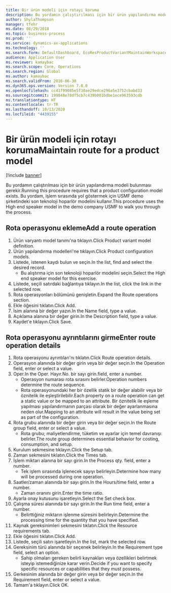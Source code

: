 ```yaml
---
title: Bir ürün modeli için rotayı koruma
description: Bu yordamın çalıştırılması için bir ürün yapılandırma modeli bulunması gerekir.
author: ShylaThompson
manager: tfehr
ms.date: 08/29/2018
ms.topic: business-process
ms.prod: ''
ms.service: dynamics-ax-applications
ms.technology: ''
ms.search.form: DefaultDashboard, EcoResProductVariantMaintainWorkspace, PCProductConfigurationModelListPage, PCProductConfigurationModelDetails, PCRouteOperationDetails, WrkCtrCapabilityLookUp
audience: Application User
ms.reviewer: kamaybac
ms.search.scope: Core, Operations
ms.search.region: Global
ms.author: kamaybac
ms.search.validFrom: 2016-06-30
ms.dyn365.ops.version: Version 7.0.0
ms.openlocfilehash: cc41f99085e5f30ae29edce296a5e3752cbabd33
ms.sourcegitcommit: 199848e78df5cb7c439b001bdbe1ece963593cdb
ms.translationtype: HT
ms.contentlocale: tr-TR
ms.lasthandoff: 10/13/2020
ms.locfileid: "4439155"
---
```

# <a name="maintain-route-for-a-product-model"></a><span data-ttu-id="55fae-103">Bir ürün modeli için rotayı koruma</span><span class="sxs-lookup"><span data-stu-id="55fae-103">Maintain route for a product model</span></span>

[!include [banner](../../includes/banner.md)]

<span data-ttu-id="55fae-104">Bu yordamın çalıştırılması için bir ürün yapılandırma modeli bulunması gerekir.</span><span class="sxs-lookup"><span data-stu-id="55fae-104">Running this procedure requires that a product configuration model exists.</span></span> <span data-ttu-id="55fae-105">Bu yordam, işlem sırasında yol göstermek için USMF demo şirketindeki son teknoloji hoparlör modelini kullanır.</span><span class="sxs-lookup"><span data-stu-id="55fae-105">This procedure uses the High end speaker model in the demo company USMF to walk you through the process.</span></span>


## <a name="add-a-route-operation"></a><span data-ttu-id="55fae-106">Rota operasyonu ekleme</span><span class="sxs-lookup"><span data-stu-id="55fae-106">Add a route operation</span></span>
1. <span data-ttu-id="55fae-107">Ürün varyantı model tanımı'na tıklayın.</span><span class="sxs-lookup"><span data-stu-id="55fae-107">Click Product variant model definition.</span></span>
2. <span data-ttu-id="55fae-108">Ürün yapılandırma modelleri'ne tıklayın.</span><span class="sxs-lookup"><span data-stu-id="55fae-108">Click Product configuration models.</span></span>
3. <span data-ttu-id="55fae-109">Listede, istenen kaydı bulun ve seçin.</span><span class="sxs-lookup"><span data-stu-id="55fae-109">In the list, find and select the desired record.</span></span>
    * <span data-ttu-id="55fae-110">Bu alıştırma için son teknoloji hoparlör modelini seçin.</span><span class="sxs-lookup"><span data-stu-id="55fae-110">Select the High end speaker model for this exercise.</span></span>  
4. <span data-ttu-id="55fae-111">Listede, seçili satırdaki bağlantıya tıklayın.</span><span class="sxs-lookup"><span data-stu-id="55fae-111">In the list, click the link in the selected row.</span></span>
5. <span data-ttu-id="55fae-112">Rota operasyonları bölümünü genişletin.</span><span class="sxs-lookup"><span data-stu-id="55fae-112">Expand the Route operations section.</span></span>
6. <span data-ttu-id="55fae-113">Ekle öğesini tıklatın.</span><span class="sxs-lookup"><span data-stu-id="55fae-113">Click Add.</span></span>
7. <span data-ttu-id="55fae-114">İsim alanına bir değer yazın.</span><span class="sxs-lookup"><span data-stu-id="55fae-114">In the Name field, type a value.</span></span>
8. <span data-ttu-id="55fae-115">Açıklama alanına bir değer girin.</span><span class="sxs-lookup"><span data-stu-id="55fae-115">In the Description field, type a value.</span></span>
9. <span data-ttu-id="55fae-116">Kaydet'e tıklayın.</span><span class="sxs-lookup"><span data-stu-id="55fae-116">Click Save.</span></span>

## <a name="enter-route-operation-details"></a><span data-ttu-id="55fae-117">Rota operasyonu ayrıntılarını girme</span><span class="sxs-lookup"><span data-stu-id="55fae-117">Enter route operation details</span></span>
1. <span data-ttu-id="55fae-118">Rota operasyonu ayrıntıları'nı tıklatın.</span><span class="sxs-lookup"><span data-stu-id="55fae-118">Click Route operation details.</span></span>
2. <span data-ttu-id="55fae-119">Operasyon alanında bir değer girin veya bir değer seçin.</span><span class="sxs-lookup"><span data-stu-id="55fae-119">In the Operation field, enter or select a value.</span></span>
3. <span data-ttu-id="55fae-120">Oper.</span><span class="sxs-lookup"><span data-stu-id="55fae-120">In the Oper.</span></span> <span data-ttu-id="55fae-121">Hayır.</span><span class="sxs-lookup"><span data-stu-id="55fae-121">No.</span></span> <span data-ttu-id="55fae-122">bir sayı girin.</span><span class="sxs-lookup"><span data-stu-id="55fae-122">field, enter a number.</span></span>
    * <span data-ttu-id="55fae-123">Operasyon numarası rota sırasını belirler.</span><span class="sxs-lookup"><span data-stu-id="55fae-123">Operation numbers determine the route sequence.</span></span>  
    * <span data-ttu-id="55fae-124">Rota operasyonundaki her bir özellik statik bir değer alabilir veya bir öznitelik ile eşleştirilebilir.</span><span class="sxs-lookup"><span data-stu-id="55fae-124">Each property on a route operation can get a static value or be mapped to an attribute.</span></span> <span data-ttu-id="55fae-125">Bir öznitelik ile eşleme yapılması yapılandırmanın parçası olarak bir değer ayarlanmasına neden olur.</span><span class="sxs-lookup"><span data-stu-id="55fae-125">Mapping to an attribute will result in the value being set as part of the configuration.</span></span>  
4. <span data-ttu-id="55fae-126">Rota grubu alanında bir değer girin veya bir değer seçin.</span><span class="sxs-lookup"><span data-stu-id="55fae-126">In the Route group field, enter or select a value.</span></span>
    * <span data-ttu-id="55fae-127">Rota grubu; maliyetlendirme, tüketim ve ayarlar için temel davranışı belirler.</span><span class="sxs-lookup"><span data-stu-id="55fae-127">The route group determines essential behavior for costing, consumption, and setup.</span></span>  
5. <span data-ttu-id="55fae-128">Kurulum sekmesine tıklayın.</span><span class="sxs-lookup"><span data-stu-id="55fae-128">Click the Setup tab.</span></span>
6. <span data-ttu-id="55fae-129">Zaman sekmesini tıklatın.</span><span class="sxs-lookup"><span data-stu-id="55fae-129">Click the Times tab.</span></span>
7. <span data-ttu-id="55fae-130">İşlem miktarı alanına bir sayı girin.</span><span class="sxs-lookup"><span data-stu-id="55fae-130">In the Process qty. field, enter a number.</span></span>
    * <span data-ttu-id="55fae-131">Tek işlem sırasında işlenecek sayıyı belirleyin.</span><span class="sxs-lookup"><span data-stu-id="55fae-131">Determine how many will be processed during one operation.</span></span>  
8. <span data-ttu-id="55fae-132">Saatler/zaman alanında bir sayı girin.</span><span class="sxs-lookup"><span data-stu-id="55fae-132">In the Hours/time field, enter a number.</span></span>
    * <span data-ttu-id="55fae-133">Zaman oranını girin.</span><span class="sxs-lookup"><span data-stu-id="55fae-133">Enter the time ratio.</span></span>  
9. <span data-ttu-id="55fae-134">Ayarla onay kutusunu işaretleyin.</span><span class="sxs-lookup"><span data-stu-id="55fae-134">Select the Set check box.</span></span>
10. <span data-ttu-id="55fae-135">Çalışma süresi alanında bir sayı girin.</span><span class="sxs-lookup"><span data-stu-id="55fae-135">In the Run time field, enter a number.</span></span>
    * <span data-ttu-id="55fae-136">Belirttiğiniz miktarın işlenme süresini belirleyin.</span><span class="sxs-lookup"><span data-stu-id="55fae-136">Determine the processing time for the quantity that you have specified.</span></span>  
11. <span data-ttu-id="55fae-137">Kaynak gereksinimleri sekmesini tıklatın.</span><span class="sxs-lookup"><span data-stu-id="55fae-137">Click the Resource requirements tab.</span></span>
12. <span data-ttu-id="55fae-138">Ekle öğesini tıklatın.</span><span class="sxs-lookup"><span data-stu-id="55fae-138">Click Add.</span></span>
13. <span data-ttu-id="55fae-139">Listede, seçili satırı işaretleyin.</span><span class="sxs-lookup"><span data-stu-id="55fae-139">In the list, mark the selected row.</span></span>
14. <span data-ttu-id="55fae-140">Gereksinim türü alanında bir seçenek belirleyin.</span><span class="sxs-lookup"><span data-stu-id="55fae-140">In the Requirement type field, select an option.</span></span>
    * <span data-ttu-id="55fae-141">Sahip olmaları gereken belirli kaynakları veya özellikleri belirtmek isteyip istemediğinize karar verin.</span><span class="sxs-lookup"><span data-stu-id="55fae-141">Decide if you want to specify specific resources or capabilities that they must possess.</span></span>  
15. <span data-ttu-id="55fae-142">Gerkesinim alanında bir değer girin veya bir değer seçin.</span><span class="sxs-lookup"><span data-stu-id="55fae-142">In the Requirement field, enter or select a value.</span></span>
16. <span data-ttu-id="55fae-143">Tamam'a tıklayın.</span><span class="sxs-lookup"><span data-stu-id="55fae-143">Click OK.</span></span>

